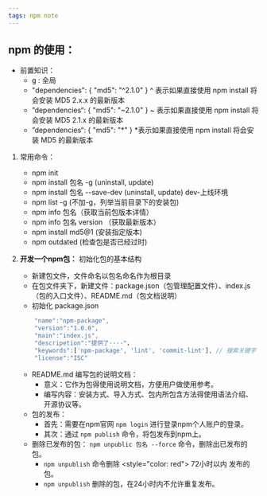 ```yaml
---
tags: npm note
---
```


## npm 的使用：
- 前置知识：
	- g : 全局
	- "dependencies": { "md5": "^2.1.0" } ^ 表示如果直接使用 npm install 将会安装 MD5 2.x.x 的最新版本
	- ”dependencies“: { "md5": "~2.1.0" } ~ 表示如果直接使用 npm install 将会安装 MD5 2.1.x 的最新版本
	- ”dependencies“: { "md5": "*" } *表示如果直接使用 npm install 将会安装 MD5 的最新版本
1. 常用命令：
	- npm init
	- npm install 包名 -g  (uninstall, update)
	- npm install 包名 --save-dev (uninstall, update) dev-上线环境
	- npm list -g (不加-g，列举当前目录下的安装包)
	- npm info 包名（获取当前包版本详情）
	- npm info 包名 version （获取最新版本）
	- npm install md5@1 (安装指定版本)
	- npm outdated (检查包是否已经过时)

2. **开发一个npm包：** 初始化包的基本结构
	 -  新建包文件，文件命名以包名命名作为根目录
	 -  在包文件夹下，新建文件：package.json（包管理配置文件）、index.js（包的入口文件）、README.md（包文档说明）
	 -  初始化 package.json
	```js
		"name":"npm-package",
		"version":"1.0.0",
		"main":"index.js",
		"descripetion":"提供了····"，
		"keywords":['npm-package', 'lint', 'commit-lint'], // 搜索关键字
		"license":"ISC"
	```
	 - README.md 编写包的说明文档：
		 - 意义：它作为包得使用说明文档，方便用户做使用参考。
		 - 编写内容：安装方式、导入方式、包内所包含方法得使用语法介绍、开源协议等。
	- 包的发布：
		- 首先：需要在npm官网 `npm login` 进行登录npm个人账户的登录。
		- 其次：通过 `npm publish` 命令，将包发布到npm上。
	- 删除已发布的包：
		`npm unpublic 包名 --force` 命令，删除出已发布的包。
		- `npm unpublish` 命令删除 <style="color: red"> 72小时以内 </style>发布的包。
		- `npm unpublish` 删除的包，在24小时内不允许重复发布。